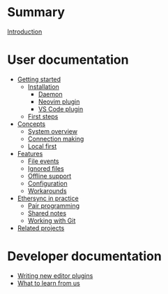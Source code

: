 <!--
SPDX-FileCopyrightText: 2024 blinry <mail@blinry.org>
SPDX-FileCopyrightText: 2024 zormit <nt4u@kpvn.de>

SPDX-License-Identifier: CC-BY-SA-4.0
-->

# Summary

[Introduction](introduction.md)

# User documentation

- [Getting started](getting-started.md)
    - [Installation](installation.md)
        - [Daemon](daemon.md)
        - [Neovim plugin](neovim.md)
        - [VS Code plugin](vscode.md)
    - [First steps](first-steps.md)
- [Concepts](concepts.md)
    - [System overview](system-overview.md)
    - [Connection making](connection-making.md)
    - [Local first](local-first.md)
- [Features](features.md)
    - [File events](file-events.md)
    - [Ignored files](ignored-files.md)
    - [Offline support](offline-support.md)
    - [Configuration](configuration.md)
    - [Workarounds](workarounds.md)
- [Ethersync in practice](in-practice.md)
    - [Pair programming](pair-programming.md)
    - [Shared notes](shared-notes.md)
    - [Working with Git](git-integration.md)
- [Related projects](related-projects.md)

# Developer documentation

- [Writing new editor plugins](editor-plugin-dev-guide.md)
- [What to learn from us](learn-from-us.md)
